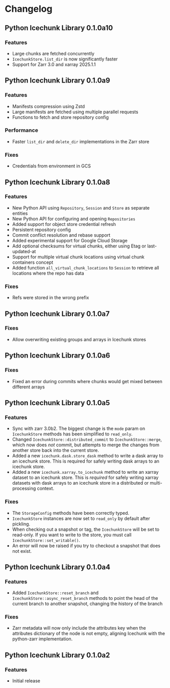 # Changelog

## Python Icechunk Library 0.1.0a10

### Features

- Large chunks are fetched concurrently
- `IcechunkStore.list_dir` is now significantly faster
- Support for Zarr 3.0 and xarray 2025.1.1

## Python Icechunk Library 0.1.0a9

### Features

- Manifests compression using Zstd
- Large manifests are fetched using multiple parallel requests
- Functions to fetch and store repository config

### Performance

- Faster `list_dir` and `delete_dir` implementations in the Zarr store

### Fixes

- Credentials from environment in GCS

## Python Icechunk Library 0.1.0a8

### Features

- New Python API using `Repository`, `Session` and `Store` as separate entities
- New Python API for configuring and opening `Repositories`
- Added support for object store credential refresh
- Persistent repository config
- Commit conflict resolution and rebase support
- Added experimental support for Google Cloud Storage
- Add optional checksums for virtual chunks, either using Etag or last-updated-at
- Support for multiple virtual chunk locations using virtual chunk containers concept
- Added function `all_virtual_chunk_locations` to `Session` to retrieve all locations where the repo has data

### Fixes

- Refs were stored in the wrong prefix

## Python Icechunk Library 0.1.0a7

### Fixes

- Allow overwriting existing groups and arrays in Icechunk stores

## Python Icechunk Library 0.1.0a6

### Fixes

- Fixed an error during commits where chunks would get mixed between different arrays

## Python Icechunk Library 0.1.0a5

### Features

- Sync with zarr 3.0b2. The biggest change is the `mode` param on `IcechunkStore` methods has been simplified to `read_only`.
- Changed `IcechunkStore::distributed_commit` to `IcechunkStore::merge`, which now does *not* commit, but attempts to merge the changes from another store back into the current store.
- Added a new `icechunk.dask.store_dask` method to write a dask array to an icechunk store. This is required for safely writing dask arrays to an icechunk store.
- Added a new `icechunk.xarray.to_icechunk` method to write an xarray dataset to an icechunk store. This is *required* for safely writing xarray datasets with dask arrays to an icechunk store in a distributed or multi-processing context.

### Fixes

- The `StorageConfig` methods have been correctly typed.
- `IcechunkStore` instances are now set to `read_only` by default after pickling.
- When checking out a snapshot or tag, the `IcechunkStore` will be set to read-only. If you want to write to the store, you must call `IcechunkStore::set_writable()`.
- An error will now be raised if you try to checkout a snapshot that does not exist.

## Python Icechunk Library 0.1.0a4

### Features

- Added `IcechunkStore::reset_branch` and `IcechunkStore::async_reset_branch` methods to point the head of the current branch to another snapshot, changing the history of the branch

### Fixes

- Zarr metadata will now only include the attributes key when the attributes dictionary of the node is not empty, aligning Icechunk with the python-zarr implementation.

## Python Icechunk Library 0.1.0a2

### Features

- Initial release
